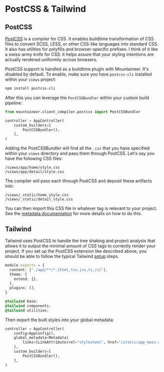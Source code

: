 # PostCSS & Tailwind

## PostCSS

[PostCSS](https://postcss.org/) is a compiler for CSS. It enables buildtime transformation of CSS files to convert SCSS, LESS, or other CSS-like languages into standard CSS. It also has utilities for polyfills and browser-specific prefixes. I think of it like a swiss-army knife for CSS: it helps assure that your styling intentions are actually rendered uniformily across browsers.

PostCSS support is handled as a buildtime plugin with Mountaineer. It's disabled by default. To enable, make sure you have `postcss-cli` installed within your `views` project:

```bash
npm install postcss-cli
```

After this you can leverage the `PostCSSBundler` within your custom build pipeline:

```python
from mountaineer.client_compiler.postcss import PostCSSBundler

controller = AppController(
    custom_builders=[
        PostCSSBundler(),
    ],
)
```

Adding the PostCSSBundler will find all the `.css` that you have specified within your `views` directory and pass them through PostCSS. Let's say you have the following CSS files:

```
/views/app/home/style.css
/views/app/detail/style.css
```

The compiler will pass each through PostCSS and deposit these artifacts into:

```
/views/_static/home_style.css
/views/_static/detail_style.css
```

You can then import this CSS file in whatever <meta> tag is relevant to your project. See the [metadata documentation](./metadata.md) for more details on how to do this.

## Tailwind

Tailwind uses PostCSS to handle the tree shaking and project analysis that allows it to output the minimal amount of CSS tags to correctly render your project. If you set up the PostCSS extension like described above, you should be able to follow the typical Tailwind [setup](https://tailwindcss.com/docs/installation) steps.

```typescript title="views/app/tailwind.config.ts"
module.exports = {
  content: ["./app/**/*.{html,tsx,jsx,ts,js}"],
  theme: {
    extend: {},
  },
  plugins: [],
}
```

```css title="views/app/main.css"
@tailwind base;
@tailwind components;
@tailwind utilities;
```

Then export the built styles into your global metadata:

```python
controller = AppController(
    config=AppConfig(),
    global_metadata=Metadata(
        links=[LinkAttribute(rel="stylesheet", href="/static/app_main.css")]
    ),
    custom_builders=[
        PostCSSBundler(),
    ],
)
```
